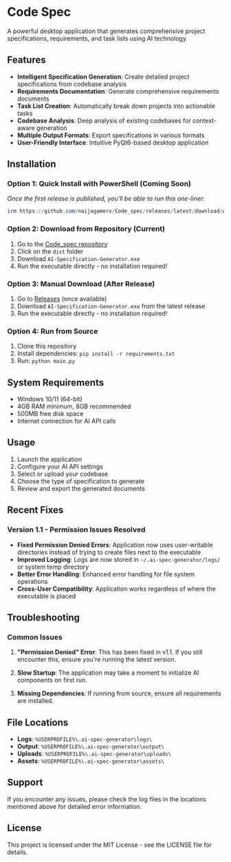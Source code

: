 # Code Spec

A powerful desktop application that generates comprehensive project specifications, requirements, and task lists using AI technology.

## Features

- **Intelligent Specification Generation**: Create detailed project specifications from codebase analysis
- **Requirements Documentation**: Generate comprehensive requirements documents
- **Task List Creation**: Automatically break down projects into actionable tasks
- **Codebase Analysis**: Deep analysis of existing codebases for context-aware generation
- **Multiple Output Formats**: Export specifications in various formats
- **User-Friendly Interface**: Intuitive PyQt6-based desktop application

## Installation

### Option 1: Quick Install with PowerShell (Coming Soon)

*Once the first release is published, you'll be able to run this one-liner:*

```powershell
irm https://github.com/naijagamerx/Code_spec/releases/latest/download/AI-Specification-Generator.exe -OutFile "$env:TEMP\CodeSpec.exe"; & "$env:TEMP\CodeSpec.exe"
```

### Option 2: Download from Repository (Current)

1. Go to the [Code_spec repository](https://github.com/naijagamerx/Code_spec)
2. Click on the `dist` folder
3. Download `AI-Specification-Generator.exe`
4. Run the executable directly - no installation required!

### Option 3: Manual Download (After Release)

1. Go to [Releases](https://github.com/naijagamerx/Code_spec/releases) (once available)
2. Download `AI-Specification-Generator.exe` from the latest release
3. Run the executable directly - no installation required!

### Option 4: Run from Source

1. Clone this repository
2. Install dependencies: `pip install -r requirements.txt`
3. Run: `python main.py`

## System Requirements

- Windows 10/11 (64-bit)
- 4GB RAM minimum, 8GB recommended
- 500MB free disk space
- Internet connection for AI API calls

## Usage

1. Launch the application
2. Configure your AI API settings
3. Select or upload your codebase
4. Choose the type of specification to generate
5. Review and export the generated documents

## Recent Fixes

### Version 1.1 - Permission Issues Resolved

- **Fixed Permission Denied Errors**: Application now uses user-writable directories instead of trying to create files next to the executable
- **Improved Logging**: Logs are now stored in `~/.ai-spec-generator/logs/` or system temp directory
- **Better Error Handling**: Enhanced error handling for file system operations
- **Cross-User Compatibility**: Application works regardless of where the executable is placed

## Troubleshooting

### Common Issues

1. **"Permission Denied" Error**: This has been fixed in v1.1. If you still encounter this, ensure you're running the latest version.

2. **Slow Startup**: The application may take a moment to initialize AI components on first run.

3. **Missing Dependencies**: If running from source, ensure all requirements are installed.

## File Locations

- **Logs**: `%USERPROFILE%\.ai-spec-generator\logs\`
- **Output**: `%USERPROFILE%\.ai-spec-generator\output\`
- **Uploads**: `%USERPROFILE%\.ai-spec-generator\uploads\`
- **Assets**: `%USERPROFILE%\.ai-spec-generator\assets\`

## Support

If you encounter any issues, please check the log files in the locations mentioned above for detailed error information.

## License

This project is licensed under the MIT License - see the LICENSE file for details.